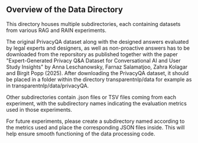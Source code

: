 ## Overview of the Data Directory

This directory houses multiple subdirectories, each containing datasets from 
various RAG and RAIN experiments.

The original PrivacyQA dataset along with the designed answers evaluated by legal experts and designers, 
as well as non-proactive answers has to be downloaded from the reporsitory as published together with the 
paper "Expert-Generated Privacy Q&A Dataset for Conversational AI and User Study Insights" 
by Anna Leschanowsky, Farnaz Salamatjoo, Zahra Kolagar and Birgit Popp (2025). 
After downloading the PrivacyQA dataset, it should be placed in a folder within the directory transparentnlp/data 
for example as in transparentnlp/data/privacyQA.

Other subdirectories contain .json files or TSV files coming from each experiment, 
with the subdirectory names indicating the evaluation metrics used in 
those experiments.

For future experiments, please create a subdirectory named according 
to the metrics used and place the corresponding JSON files inside. 
This will help ensure smooth functioning of the data processing code.

